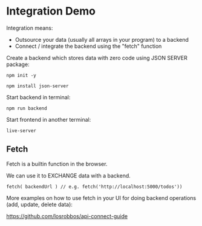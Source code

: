 # Integration Demo

Integration means: 
- Outsource your data (usually all arrays in your program) to a backend
- Connect / integrate the backend using the "fetch" function

Create a backend which stores data with zero code using JSON SERVER package:

`npm init -y`

`npm install json-server`

Start backend in terminal:

`npm run backend`

Start frontend in another terminal:

`live-server`

## Fetch

Fetch is a builtin function in the browser.

We can use it to EXCHANGE data with a backend.

`fetch( backendUrl ) // e.g. fetch('http://localhost:5000/todos'))`

More examples on how to use fetch in your UI for doing backend operations (add, update, delete data):

https://github.com/losrobbos/api-connect-guide
